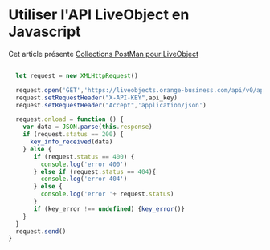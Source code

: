 
# Utiliser l'API LiveObject en Javascript


Cet article présente
[Collections PostMan pour LiveObject](https://github.com/DatavenueLiveObjects/Postman-collections-for-Live-Objects)




```javascript

  let request = new XMLHttpRequest()

  request.open('GET','https://liveobjects.orange-business.com/api/v0/apiKeys/current_key', true)
  request.setRequestHeader("X-API-KEY",api_key)
  request.setRequestHeader("Accept",'application/json')

  request.onload = function () {
    var data = JSON.parse(this.response)
    if (request.status == 200) {
      key_info_received(data)
    } else {
       if (request.status == 400) {
         console.log('error 400')
       } else if (request.status == 404){
         console.log('error 404')
       } else {
         console.log('error '+ request.status)
       }
       if (key_error !== undefined) {key_error()}
    }
  }
  request.send()
}
```

